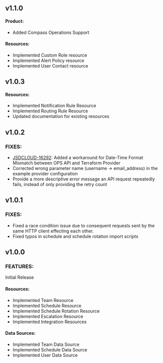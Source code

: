 ## v1.1.0

#### Product:

- Added Compass Operations Support

#### Resources:

- Implemented Custom Role resource 
- Implemented Alert Policy resource 
- Implemented User Contact resource

## v1.0.3

#### Resources:

- Implemented Notification Rule Resource
- Implemented Routing Rule Resource
- Updated documentation for existing resources

## v1.0.2

### FIXES:

- [JSDCLOUD-16292](https://jira.atlassian.com/browse/JSDCLOUD-16292): Added a workaround for Date-Time Format Mismatch between OPS API and Terraform Provider
- Corrected wrong parameter name (username -> email_address) in the example provider configuration
- Provide a more descriptive error message an API request repeatedly fails, instead of only providing the retry count

## v1.0.1

### FIXES:

- Fixed a race condition issue due to consequent requests sent by the same HTTP client effecting each other.
- Fixed typos in schedule and schedule rotation import scripts

## v1.0.0

### FEATURES:

Initial Release

#### Resources:

- Implemented Team Resource
- Implemented Schedule Resource
- Implemented Schedule Rotation Resource
- Implemented Escalation Resource
- Implemented Integration Resources

#### Data Sources:

- Implemented Team Data Source
- Implemented Schedule Data Source
- Implemented User Data Source
